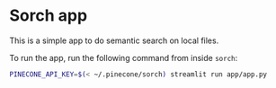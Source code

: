 # Sorch app

This is a simple app to do semantic search on local files.

To run the app, run the following command from inside `sorch`:

```bash
PINECONE_API_KEY=$(< ~/.pinecone/sorch) streamlit run app/app.py
```